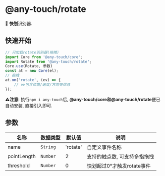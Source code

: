 # @any-touch/rotate
🤖 **快划**识别器.

## 快速开始
```javascript
// 只加载rotate识别器(拖拽)
import Core from '@any-touch/core';
import Rotate from '@any-touch/rotate';
Core.use(Rotate, 参数)
const at = new Core(el);
// 拖拽
at.on('rotate', (ev) => {
    // ev包含位置/速度/方向等信息
});
```
**⚠️注意**: 执行`npm i any-touch`后, **@any-touch/core和@any-touch/rotate**便已自动安装, 直接引入即可.

## 参数
|名称|数据类型|默认值|说明|
|---|---|---|---|
|name|`String`|'rotate'|自定义事件名称|
|pointLength|`Number`|2|支持的触点数, 可支持多指拖拽|
|threshold| `Number`|0|快划超过0°才触发rotate事件|